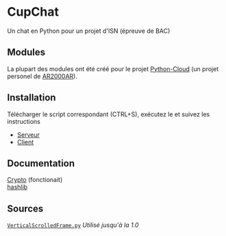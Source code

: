 # CupChat
Un chat en Python pour un projet d'ISN (épreuve de BAC)

## Modules
La plupart des modules ont été créé pour le projet [Python-Cloud](https://github.com/AR2000AR/Python-Cloud) (un projet personel de [AR2000AR](https://github.com/AR2000AR/)).

## Installation
Télécharger le script correspondant (CTRL+S), exécutez le et suivez les instructions
- [Serveur](https://gist.githubusercontent.com/AR2000AR/f10d54a6d40b4f6f1beadb1a23c98131/raw/fedac586087a4a298a5f0d3aa21704b7f34509af/installeur_CupChat_Serveur.py)
- [Client](https://gist.githubusercontent.com/AR2000AR/2cf5ec275e9c5e48de24666f956b9259/raw/f7054f59f7533237a3c6e4a114d04f6a55936ec9/installeur_CupChat_Client.py)

## Documentation
[Crypto](https://pythonhosted.org/pycrypto/) (fonctionait)  
[hashlib](https://docs.python.org/3.6/library/hashlib.html)

## Sources
[`VerticalScrolledFrame.py`](https://gist.github.com/novel-yet-trivial/3eddfce704db3082e38c84664fc1fdf8) *Utilisé jusqu'à la 1.0*
